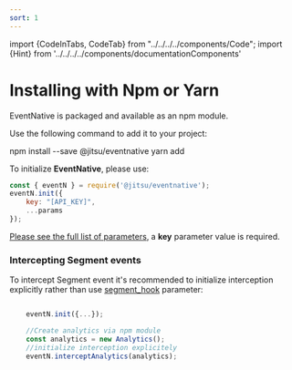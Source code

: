```yaml
---
sort: 1
---
```


import {CodeInTabs, CodeTab} from "../../../../components/Code";
import {Hint} from '../../../../components/documentationComponents'

# Installing with Npm or Yarn

EventNative is packaged and available as an npm module.

Use the following command to add it to your project:

<CodeInTabs>
    <CodeTab title="npm" lang="bash">
        npm install --save @jitsu/eventnative
    </CodeTab>
    <CodeTab title="yarn" lang="javascript">
        yarn add
    </CodeTab>
</CodeInTabs>

To initialize **EventNative**, please use:

```javascript
const { eventN } = require('@jitsu/eventnative');
eventN.init({
    key: "[API_KEY]",
    ...params
});
```
<Hint>
    <a href="/docs/sending-data/javascript-reference/initialization-parameters">Please see the full list of parameters</a>, a <b>key</b> parameter value is required.
</Hint>

### Intercepting Segment events

To intercept Segment event it's recommended to initialize interception explicitly rather than use [segment_hook](/docs/sending-data/javascript-reference/initialization-parameters) parameter:

```javascript

    eventN.init({...});

    //Create analytics via npm module
    const analytics = new Analytics();
    //initialize interception explicitely
    eventN.interceptAnalytics(analytics);

```



